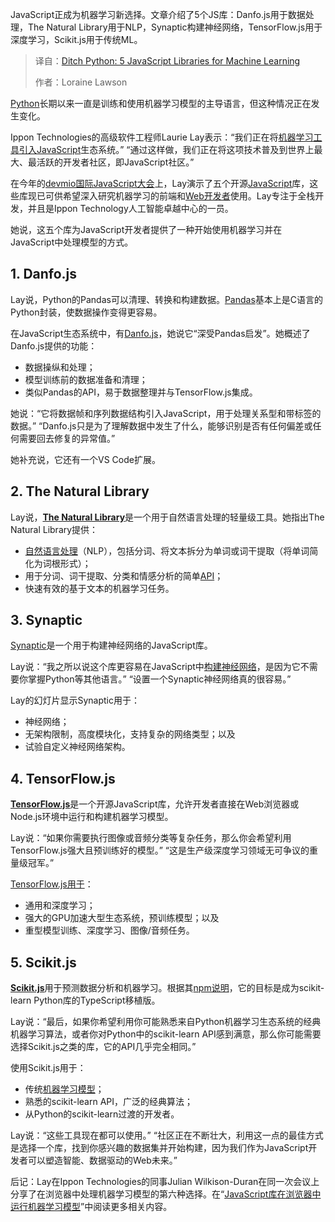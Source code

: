 <!--
title: 告别Python：5大JavaScript机器学习库
cover: https://cdn.thenewstack.io/media/2025/10/d934ed3d-javascriptlibrariesforml.jpg
summary: JavaScript正成为机器学习新选择。文章介绍了5个JS库：Danfo.js用于数据处理，The Natural Library用于NLP，Synaptic构建神经网络，TensorFlow.js用于深度学习，Scikit.js用于传统ML。
-->

JavaScript正成为机器学习新选择。文章介绍了5个JS库：Danfo.js用于数据处理，The Natural Library用于NLP，Synaptic构建神经网络，TensorFlow.js用于深度学习，Scikit.js用于传统ML。

> 译自：[Ditch Python: 5 JavaScript Libraries for Machine Learning](https://thenewstack.io/ditch-python-5-javascript-libraries-for-machine-learning/)
> 
> 作者：Loraine Lawson

[Python](https://thenewstack.io/what-is-python/)长期以来一直是训练和使用机器学习模型的主导语言，但这种情况正在发生变化。

Ippon Technologies的高级软件工程师Laurie Lay表示：“我们正在将[机器学习工具引入JavaScript](https://thenewstack.io/the-rise-of-javascript-in-machine-learning/)生态系统。” “通过这样做，我们正在将这项技术普及到世界上最大、最活跃的开发者社区，即JavaScript社区。”

在今年的[devmio国际JavaScript大会](https://javascript-conference.com/new-york/)上，Lay演示了五个开源[JavaScript](https://thenewstack.io/introduction-to-javascript/)库，这些库现已可供希望深入研究机器学习的前端和[Web开发者](https://roadmap.sh/roadmaps?g=Web+Development)使用。Lay专注于全栈开发，并且是Ippon Technology人工智能卓越中心的一员。

她说，这五个库为JavaScript开发者提供了一种开始使用机器学习并在JavaScript中处理模型的方式。

## 1. Danfo.js

Lay说，Python的Pandas可以清理、转换和构建数据。[Pandas](https://thenewstack.io/python-pandas-ditches-numpy-for-speedier-pyarrow/)基本上是C语言的Python封装，使数据操作变得更容易。

在JavaScript生态系统中，有[Danfo.js](https://github.com/javascriptdata/danfojs)，她说它“深受Pandas启发”。她概述了Danfo.js提供的功能：

*   数据操纵和处理；
*   模型训练前的数据准备和清理；
*   类似Pandas的API，易于数据整理并与TensorFlow.js集成。

她说：“它将数据帧和序列数据结构引入JavaScript，用于处理关系型和带标签的数据。” “Danfo.js只是为了理解数据中发生了什么，能够识别是否有任何偏差或任何需要回去修复的异常值。”

她补充说，它还有一个VS Code扩展。

## 2. The Natural Library

Lay说，[**The Natural Library**](https://naturalnode.github.io/natural/)是一个用于自然语言处理的轻量级工具。她指出The Natural Library提供：

*   [自然语言处理](https://thenewstack.io/service-simplifies-natural-language-processing-for-developers/)（NLP），包括分词、将文本拆分为单词或词干提取（将单词简化为词根形式）；
*   用于分词、词干提取、分类和情感分析的简单[API](https://thenewstack.io/your-apis-are-costing-more-than-you-think/)；
*   快速有效的基于文本的机器学习任务。

## 3. Synaptic

[Synaptic](https://github.com/cazala/synaptic)是一个用于构建神经网络的JavaScript库。

Lay说：“我之所以说这个库更容易在JavaScript中[构建神经网络](https://thenewstack.io/airbnb-builds-a-second-neural-network-to-diversify-listings/)，是因为它不需要你掌握Python等其他语言。” “设置一个Synaptic神经网络真的很容易。”

Lay的幻灯片显示Synaptic用于：

*   神经网络；
*   无架构限制，高度模块化，支持复杂的网络类型；以及
*   试验自定义神经网络架构。

## 4. TensorFlow.js

[**TensorFlow.js**](https://www.tensorflow.org/js)是一个开源JavaScript库，允许开发者直接在Web浏览器或Node.js环境中运行和构建机器学习模型。

Lay说：“如果你需要执行图像或音频分类等复杂任务，那么你会希望利用TensorFlow.js强大且预训练好的模型。” “这是生产级深度学习领域无可争议的重量级冠军。”

[TensorFlow.js用于](https://thenewstack.io/googles-new-tensorflow-tools-and-approach-to-fine-tuning-ml/)：

*   通用和深度学习；
*   强大的GPU加速大型生态系统，预训练模型；以及
*   重型模型训练、深度学习、图像/音频任务。

## 5. Scikit.js

[**Scikit.js**](https://github.com/transitive-bullshit/scikit-learn-ts)用于预测数据分析和机器学习。根据其[npm说明](https://www.npmjs.com/package/scikitjs-node)，它的目标是成为scikit-learn Python库的TypeScript移植版。

Lay说：“最后，如果你希望利用你可能熟悉来自Python机器学习生态系统的经典机器学习算法，或者你对Python中的scikit-learn API感到满意，那么你可能需要选择Scikit.js之类的库，它的API几乎完全相同。”

使用Scikit.js用于：

*   传统[机器学习模型](https://thenewstack.io/use-these-tools-to-build-accurate-machine-learning-models/)；
*   熟悉的scikit-learn API，广泛的经典算法；
*   从Python的scikit-learn过渡的开发者。

Lay说：“这些工具现在都可以使用。” “社区正在不断壮大，利用这一点的最佳方式是选择一个库，找到你感兴趣的数据集并开始构建，因为我们作为JavaScript开发者可以塑造智能、数据驱动的Web未来。”

后记：Lay在Ippon Technologies的同事Julian Wilkison-Duran在同一次会议上分享了在浏览器中处理机器学习模型的第六种选择。在“[JavaScript库在浏览器中运行机器学习模型](https://thenewstack.io/javascript-library-runs-machine-learning-models-in-browser/)”中阅读更多相关内容。